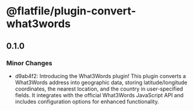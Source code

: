 # @flatfile/plugin-convert-what3words

## 0.1.0

### Minor Changes

- d9ab4f2: Introducing the What3Words plugin! This plugin converts a What3Words address into geographic data, storing latitude/longitude coordinates, the nearest location, and the country in user-specified fields. It integrates with the official What3Words JavaScript API and includes configuration options for enhanced functionality.
